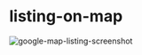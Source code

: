 # listing-on-map
![google-map-listing-screenshot](https://github.com/desolintdev/listing-on-map/assets/68844510/5bbf2d8e-9144-4da3-86b9-bb9f5852e5d3)
